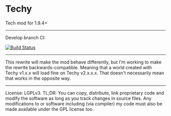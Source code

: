 # Techy
Tech mod for 1.9.4+

-----

Develop branch CI: 

[![Build Status](https://travis-ci.org/Tbsc/Techy.svg?branch=develop)](https://travis-ci.org/Tbsc/Techy)

-----

This rewrite will make the mod behave differently, but I'm working to make the rewrite backwards-compatible. Meaning that a world created with Techy v1.x.x will load fine on Techy v2.x.x.x. That doesn't necessarily mean that works in the opposite way.

-----

License: LGPLv3. TL;DR: You can copy, distribute, link proprietary code and modify the software as long as you track changes in source files. Any modifications to or software including (via compiler) my code must also be made available under the GPL license too.
